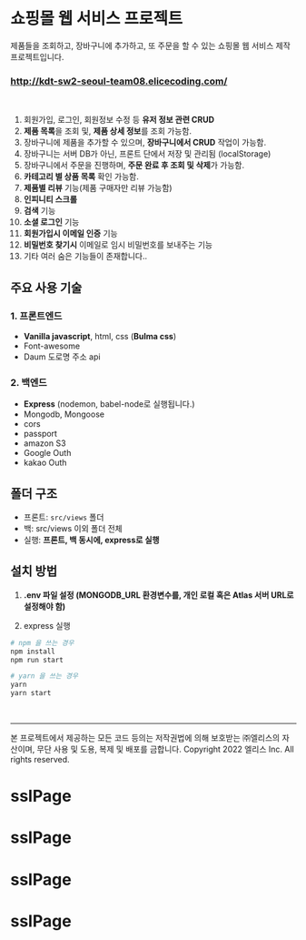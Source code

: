 # 쇼핑몰 웹 서비스 프로젝트

제품들을 조회하고, 장바구니에 추가하고, 또 주문을 할 수 있는 쇼핑몰 웹 서비스 제작 프로젝트입니다. <br />

### http://kdt-sw2-seoul-team08.elicecoding.com/

<br>

1. 회원가입, 로그인, 회원정보 수정 등 **유저 정보 관련 CRUD** 
2. **제품 목록**을 조회 및, **제품 상세 정보**를 조회 가능함. 
3. 장바구니에 제품을 추가할 수 있으며, **장바구니에서 CRUD** 작업이 가능함.
4. 장바구니는 서버 DB가 아닌, 프론트 단에서 저장 및 관리됨 (localStorage)
5. 장바구니에서 주문을 진행하며, **주문 완료 후 조회 및 삭제**가 가능함.
6. **카테고리 별 상품 목록** 확인 가능함.
7. **제품별 리뷰** 기능(제품 구매자만 리뷰 가능함)
8. **인피니티 스크롤**
9. **검색** 기능
10. **소셜 로그인** 기능
11. **회원가입시 이메일 인증** 기능
12. **비밀번호 찾기시** 이메일로 임시 비밀번호를 보내주는 기능
13. 기타 여러 숨은 기능들이 존재합니다..

## 주요 사용 기술

### 1. 프론트엔드

- **Vanilla javascript**, html, css (**Bulma css**)
- Font-awesome 
- Daum 도로명 주소 api 

### 2. 백엔드 

- **Express** (nodemon, babel-node로 실행됩니다.)
- Mongodb, Mongoose
- cors
- passport
- amazon S3
- Google Outh
- kakao Outh

## 폴더 구조
- 프론트: `src/views` 폴더 
- 백: src/views 이외 폴더 전체
- 실행: **프론트, 백 동시에, express로 실행**



## 설치 방법

1. **.env 파일 설정 (MONGODB_URL 환경변수를, 개인 로컬 혹은 Atlas 서버 URL로 설정해야 함)**

2. express 실행

```bash
# npm 을 쓰는 경우 
npm install
npm run start

# yarn 을 쓰는 경우
yarn
yarn start
```

<br>

---

본 프로젝트에서 제공하는 모든 코드 등의는 저작권법에 의해 보호받는 ㈜엘리스의 자산이며, 무단 사용 및 도용, 복제 및 배포를 금합니다.
Copyright 2022 엘리스 Inc. All rights reserved.

# sslPage
# sslPage
# sslPage
# sslPage
